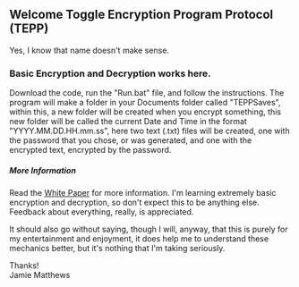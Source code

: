 ## Welcome Toggle Encryption Program Protocol (TEPP)

Yes, I know that name doesn't make sense.

### Basic Encryption and Decryption works here.

Download the code, run the "Run.bat" file, and follow the instructions.
The program will make a folder in your Documents folder called "TEPPSaves", within this, a new folder will be created when you encrypt something, this new folder will be called the current Date and Time in the format "YYYY.MM.DD.HH.mm.ss", here two text (.txt) files will be created, one with the password that you chose, or was generated, and one with the encrypted text, encrypted by the password.

##### More Information
Read the [White Paper](https://go.jamielinks.ml/tepp/whitepaper) for more information. I'm learning extremely basic encryption and decryption, so don't expect this to be anything else. Feedback about everything, really, is appreciated.

It should also go without saying, though I will, anyway, that this is purely for my entertainment and enjoyment, it does help me to understand these mechanics better, but it's nothing that I'm taking seriously.

Thanks!\
Jamie Matthews
